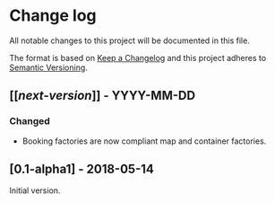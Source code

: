 # Change log
All notable changes to this project will be documented in this file.

The format is based on [Keep a Changelog](http://keepachangelog.com/)
and this project adheres to [Semantic Versioning](http://semver.org/).

## [[*next-version*]] - YYYY-MM-DD
### Changed
- Booking factories are now compliant map and container factories.

## [0.1-alpha1] - 2018-05-14
Initial version.
